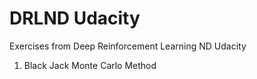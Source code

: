 # DRLND Udacity
Exercises from Deep Reinforcement Learning ND Udacity
1. Black Jack Monte Carlo Method
